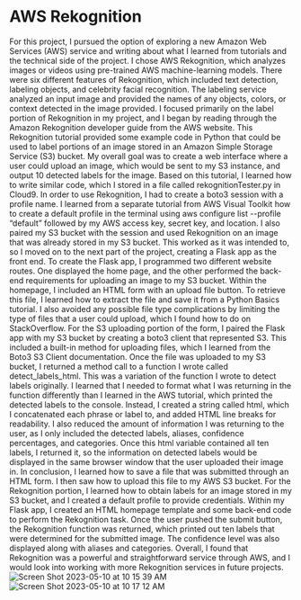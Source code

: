 # AWS Rekognition

For this project, I pursued the option of exploring a new Amazon Web Services (AWS) service and writing about what I learned from tutorials and the technical side of the project. I chose AWS Rekognition, which analyzes images or videos using pre-trained AWS machine-learning models. There were six different features of Rekognition, which included text detection, labeling objects, and celebrity facial recognition. The labeling service analyzed an input image and provided the names of any objects, colors, or context detected in the image provided. I focused primarily on the label portion of Rekognition in my project, and I began by reading through the Amazon Rekognition developer guide from the AWS website. 
This Rekognition tutorial provided some example code in Python that could be used to label portions of an image stored in an Amazon Simple Storage Service (S3) bucket. My overall goal was to create a web interface where a user could upload an image, which would be sent to my S3 instance, and output 10 detected labels for the image. Based on this tutorial, I learned how to write similar code, which I stored in a file called rekognitionTester.py in Cloud9. In order to use Rekognition, I had to create a boto3 session with a profile name. I learned from a separate tutorial from AWS Visual Toolkit how to create a default profile in the terminal using aws configure list --profile “default” followed by my AWS access key, secret key, and location. I also paired my S3 bucket with the session and used Rekognition on an image that was already stored in my S3 bucket. This worked as it was intended to, so I moved on to the next part of the project, creating a Flask app as the front end.
To create the Flask app, I programmed two different website routes. One displayed the home page, and the other performed the back-end requirements for uploading an image to my S3 bucket. Within the homepage, I included an HTML form with an upload file button. To retrieve this file, I learned how to extract the file and save it from a Python Basics tutorial. I also avoided any possible file type complications by limiting the type of files that a user could upload, which I found how to do on StackOverflow. For the S3 uploading portion of the form, I paired the Flask app with my S3 bucket by creating a boto3 client that represented S3. This included a built-in method for uploading files, which I learned from the Boto3 S3 Client documentation.
Once the file was uploaded to my S3 bucket, I returned a method call to a function I wrote called detect_labels_html. This was a variation of the function I wrote to detect labels originally. I learned that I needed to format what I was returning in the function differently than I learned in the AWS tutorial, which printed the detected labels to the console. Instead, I created a string called html, which I concatenated each phrase or label to, and added HTML line breaks for readability. I also reduced the amount of information I was returning to the user, as I only included the detected labels, aliases, confidence percentages, and categories. Once this html variable contained all ten labels, I returned it, so the information on detected labels would be displayed in the same browser window that the user uploaded their image in. 
In conclusion, I learned how to save a file that was submitted through an HTML form. I then saw how to upload this file to my AWS S3 bucket. For the Rekognition portion, I learned how to obtain labels for an image stored in my S3 bucket, and I created a default profile to provide credentials. Within my Flask app, I created an HTML homepage template and some back-end code to perform the Rekognition task. Once the user pushed the submit button, the Rekognition function was returned, which printed out ten labels that were determined for the submitted image. The confidence level was also displayed along with aliases and categories. Overall, I found that Rekognition was a powerful and straightforward service through AWS, and I would look into working with more Rekognition services in future projects.  
![Screen Shot 2023-05-10 at 10 15 39 AM](https://github.com/blythekelly/AWS_rekognition/assets/86129067/3a3e2bf7-9b54-44c2-970a-99ddadd1d5f0)
![Screen Shot 2023-05-10 at 10 17 12 AM](https://github.com/blythekelly/AWS_rekognition/assets/86129067/936dce28-e4d9-463d-9137-0162aa78f1c7)

